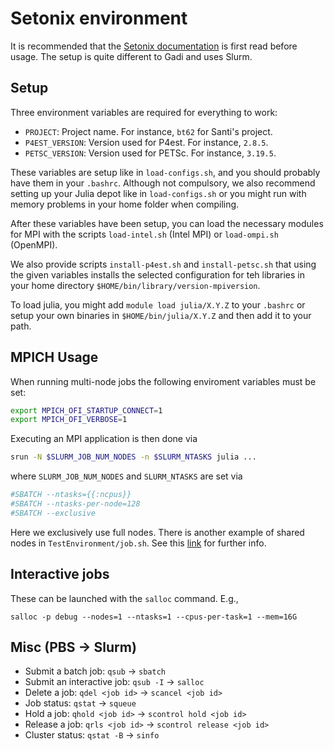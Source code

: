 # Setonix environment

It is recommended that the [Setonix documentation](https://pawsey.atlassian.net/wiki/spaces/US/pages/51925226/Setonix+Guides) is first read before usage. The setup is quite different to Gadi and uses Slurm.

## Setup

Three environment variables are required for everything to work:

  - `PROJECT`: Project name. For instance, `bt62` for Santi's project.
  - `P4EST_VERSION`: Version used for P4est. For instance, `2.8.5`.
  - `PETSC_VERSION`: Version used for PETSc. For instance, `3.19.5`.

These variables are setup like in `load-configs.sh`, and you should probably have them in your `.bashrc`. Although not compulsory, we also recommend setting up your Julia depot like in `load-configs.sh` or you might run with memory problems in your home folder when compiling.

After these variables have been setup, you can load the necessary modules for MPI with the scripts `load-intel.sh` (Intel MPI) or `load-ompi.sh` (OpenMPI).

We also provide scripts `install-p4est.sh` and `install-petsc.sh` that using the given variables installs the selected configuration for teh libraries in your home directory `$HOME/bin/library/version-mpiversion`.

To load julia, you might add `module load julia/X.Y.Z` to your `.bashrc` or setup your own binaries in `$HOME/bin/julia/X.Y.Z` and then add it to your path.

## MPICH Usage

When running multi-node jobs the following enviroment variables must be set:
```bash
export MPICH_OFI_STARTUP_CONNECT=1
export MPICH_OFI_VERBOSE=1
```

Executing an MPI application is then done via
```bash
srun -N $SLURM_JOB_NUM_NODES -n $SLURM_NTASKS julia ...
```
where `SLURM_JOB_NUM_NODES` and `SLURM_NTASKS` are set via
```bash
#SBATCH --ntasks={{:ncpus}}
#SBATCH --ntasks-per-node=128
#SBATCH --exclusive
```

Here we exclusively use full nodes. There is another example of shared nodes in `TestEnvironment/job.sh`. See this [link](https://pawsey.atlassian.net/wiki/spaces/US/pages/51927426/Example+Slurm+Batch+Scripts+for+Setonix+on+CPU+Compute+Nodes#ExampleSlurmBatchScriptsforSetonixonCPUComputeNodes-Exclusiveaccesstothenode.1) for further info.

## Interactive jobs
These can be launched with the `salloc` command. E.g.,
```
salloc -p debug --nodes=1 --ntasks=1 --cpus-per-task=1 --mem=16G
```

## Misc (PBS -> Slurm)
- Submit a batch job: `qsub` -> `sbatch`
- Submit an interactive job: `qsub -I` -> `salloc`
- Delete a job: `qdel <job id>` -> `scancel <job id>`
- Job status: `qstat` -> `squeue`
- Hold a job: `qhold <job id>` -> `scontrol hold <job id>`
- Release a job: `qrls <job id>` -> `scontrol release <job id>`
- Cluster status: `qstat -B` -> `sinfo`